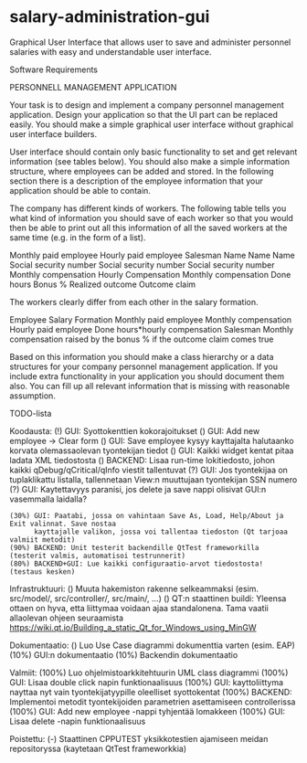 # salary-administration-gui
Graphical User Interface that allows user to save and administer personnel salaries with easy and understandable user interface.

Software Requirements

PERSONNELL MANAGEMENT APPLICATION

Your task is to design and implement a company personnel management
application. Design your application so that the UI part can be replaced easily. You
should make a simple graphical user interface without graphical user interface builders. 

User interface should contain only basic functionality to set and get relevant information 
(see tables below). You should also make a simple information structure, where employees can 
be added and stored. In the following section there is a description of the employee 
information that your application should be able to contain.

The company has different kinds of workers. The following table tells you what kind
of information you should save of each worker so that you would then be able to
print out all this information of all the saved workers at the same time (e.g. in the
form of a list).

Monthly paid employee 			Hourly paid employee 			Salesman
Name                            Name                            Name
Social security number          Social security number 			Social security number
Monthly compensation            Hourly Compensation 			Monthly compensation
                                Done hours                      Bonus % 
                                                                Realized outcome
                                                                Outcome claim

The workers clearly differ from each other in the salary formation.

Employee                        Salary Formation
Monthly paid employee           Monthly compensation
Hourly paid employee            Done hours*hourly compensation
Salesman                        Monthly compensation raised by the bonus % if the 
                                outcome claim comes true

Based on this information you should make a class hierarchy or a data structures
for your company personnel management application. If you include extra
functionality in your application you should document them also.
You can fill up all relevant information that is missing with reasonable assumption.



TODO-lista

Koodausta:
	(!) GUI: Syottokenttien kokorajoitukset
	() GUI: Add new employee -> Clear form
    () GUI: Save employee kysyy kayttajalta halutaanko korvata olemassaolevan tyontekijan tiedot
	() GUI: Kaikki widget kentat pitaa ladata XML tiedostosta
    () BACKEND: Lisaa run-time lokitiedosto, johon kaikki qDebug/qCritical/qInfo viestit tallentuvat
    (?) GUI: Jos tyontekijaa on tuplaklikattu listalla, tallennetaan View:n muuttujaan tyontekijan SSN numero
    (?) GUI: Kaytettavyys paranisi, jos delete ja save nappi olisivat GUI:n vasemmalla laidalla?
	
	(30%) GUI: Paatabi, jossa on vahintaan Save As, Load, Help/About ja Exit valinnat. Save nostaa
		  kayttajalle valikon, jossa voi tallentaa tiedoston (Qt tarjoaa valmiit metodit)
    (90%) BACKEND: Unit testerit backendille QtTest frameworkilla (testerit valmis, automatisoi testrunnerit)
    (80%) BACKEND+GUI: Lue kaikki configuraatio-arvot tiedostosta! (testaus kesken)
	
Infrastruktuuri:
    () Muuta hakemiston rakenne selkeammaksi (esim. src/model/, src/controller/, src/main/, ...)
    () QT:n staattinen buildi: Yleensa ottaen on hyva, etta liittymaa voidaan ajaa standalonena. Tama
        vaatii allaolevan ohjeen seuraamista
        https://wiki.qt.io/Building_a_static_Qt_for_Windows_using_MinGW

Dokumentaatio:
    () Luo Use Case diagrammi dokumenttia varten (esim. EAP)
    (10%) GUI:n dokumentaatio
    (10%) Backendin dokumentaatio

Valmiit:
    (100%) Luo ohjelmistoarkkitehtuurin UML class diagrammi
    (100%) GUI: Lisaa double click napin funktionaalisuus
    (100%) GUI: kayttoliittyma nayttaa nyt vain tyontekijatyypille oleelliset syottokentat
    (100%) BACKEND: Implementoi metodit tyontekijoiden parametrien asettamiseen controllerissa
    (100%) GUI: Add new employee -nappi tyhjentää lomakkeen
    (100%) GUI: Lisaa delete -napin funktionaalisuus

Poistettu:
    (-) Staattinen CPPUTEST yksikkotestien ajamiseen meidan repositoryssa (kaytetaan QtTest frameworkkia)
